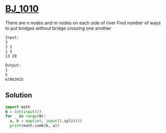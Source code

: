 # [BJ_1010](https://acmicpc.net/problem/1010)

There are n nodes and m nodes on each side of river
Find number of ways to put bridges without bridge crossing one another

```txt
Input:
3
2 2
1 5
13 29

Output:
1
5
67863915
```

## Solution

```py
import math
N = int(input())
for _ in range(N):
  a, b = map(int, input().split())
  print(math.comb(b, a))
```
